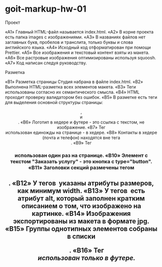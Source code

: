 # goit-markup-hw-01

Проект

«A1» Главный HTML-файл называется index.html.
«A2» В корне проекта есть папка images с изображениями.
«A3» В названиях файлов нет заглавных букв, пробелов и транслита, только буквы и слова английского языка.
«A4» Исходный код отформатирован при помощи Prettier.
«A5» Все изображения и текстовый контент взяты из макета.
«A6» Все растровые изображения оптимизированы используя squoosh.
«A7» Код написан следуя руководству.

Разметка

«B1» Разметка страницы Студия набрана в файле index.html.
«B2» Выполнена HTML-разметка всех элементов макета.
«B3» Теги использованы согласно их семантического смысла.
«B4» HTML проходит проверку валидатором без ошибок.
«B5» В разметке есть теги для выделения основной структуры страницы: <header>, <main> и <footer>.
«B6» Логотип в хедере и футере - это ссылка с текстом, не изображение.
«B7» Тег <nav> использован единожды на странице - в хедере.
«B8» Контакты в хедере (почта и телефон) находятся вне тега <nav>.
«B9» Тег <h1> использован один раз на странице.
«B10» Элемент с текстом "Заказать услугу" - это кнопка с type="button".
«B11» Заголовки секций размечены тегом <h2>.
«B12» У тегов <img> указаны атрибуты размеров, как минимум width.
«B13» У тегов <img> есть атрибут alt, который заполнен кратким описанием о том, что изображено на картинке.
«B14» Изображения экспортированы из макета в формате jpg.
«B15» Группы однотипных элементов собраны в списки <ul>.
«B16» Тег <address> использован только в футере.
